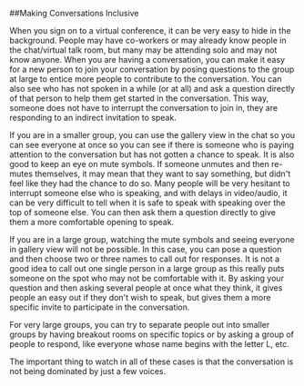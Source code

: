 ##Making Conversations Inclusive

When you sign on to a virtual conference, it can be very easy to hide in the background. People may have co-workers or may already know people in the chat/virtual talk room, but many may be attending solo and may not know anyone. When you are having a conversation, you can make it easy for a new person to join your conversation by posing questions to the group at large to entice more people to contribute to the conversation. You can also see who has not spoken in a while (or at all) and ask a question directly of that person to help them get started in the conversation. This way, someone does not have to interrupt the conversation to join in, they are responding to an indirect invitation to speak.

If you are in a smaller group, you can use the gallery view in the chat so you can see everyone at once so you can see if there is someone who is paying attention to the conversation but has not gotten a chance to speak. It is also good to keep an eye on mute symbols. If someone unmutes and then re-mutes themselves, it may mean that they want to say something, but didn't feel like they had the chance to do so. Many people will be very hesitant to interrupt someone else who is speaking, and with delays in video/audio, it can be very difficult to tell when it is safe to speak with speaking over the top of someone else. You can then ask them a question directly to give them a more comfortable opening to speak.

If you are in a large group, watching the mute symbols and seeing everyone in gallery view will not be possible. In this case, you can pose a question and then choose two or three names to call out for responses. It is not a good idea to call out one single person in a large group as this really puts someone on the spot who may not be comfortable with it. By asking your question and then asking several people at once what they think, it gives people an easy out if they don't wish to speak, but gives them a more specific invite to participate in the conversation.

For very large groups, you can try to separate people out into smaller groups by having breakout rooms on specific topics or by asking a group of people to respond, like everyone whose name begins with the letter L, etc.

The important thing to watch in all of these cases is that the conversation is not being dominated by just a few voices.